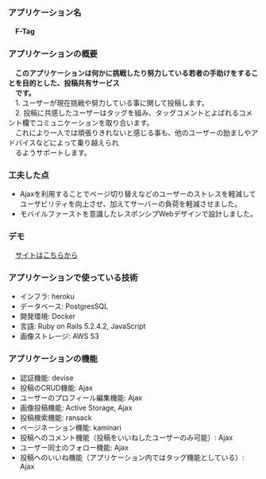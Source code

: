 ### アプリケーション名
　**F-Tag**
 
### アプリケーションの概要
　**このアプリケーションは何かに挑戦したり努力している若者の手助けをすることを目的とした、投稿共有サービス  
　です。**   
　1. ユーザーが現在挑戦や努力している事に関して投稿します。  
　2. 投稿に共感したユーザーはタッグを組み、タッグコメントとよばれるコメント欄でコミュニケーションを取り合います。  
　これにより一人では頑張りきれないと感じる事も、他のユーザーの励ましやアドバイスなどによって乗り越えられ  
　るようサポートします。
 
### 工夫した点
- Ajaxを利用することでページ切り替えなどのユーザーのストレスを軽減してユーザビリティを向上させ、加えてサーバーの負荷を軽減させました。  
- モバイルファーストを意識したレスポンシブWebデザインで設計しました。

### デモ
　[サイトはこちらから](https://rails-f-tag.herokuapp.com/)
 
### アプリケーションで使っている技術
- インフラ: heroku  
- データベース: PostgresSQL  
- 開発環境: Docker  
- 言語: Ruby on Rails 5.2.4.2, JavaScript 
- 画像ストレージ: AWS S3  

### アプリケーションの機能
- 認証機能: devise  
- 投稿のCRUD機能: Ajax  
- ユーザーのプロフィール編集機能: Ajax  
- 画像投稿機能: Active Storage, Ajax
- 投稿検索機能: ransack  
- ページネーション機能: kaminari  
- 投稿へのコメント機能（投稿をいいねしたユーザーのみ可能）: Ajax  
- ユーザー同士のフォロー機能: Ajax  
- 投稿へのいいね機能（アプリケーション内ではタッグ機能としている）: Ajax  

